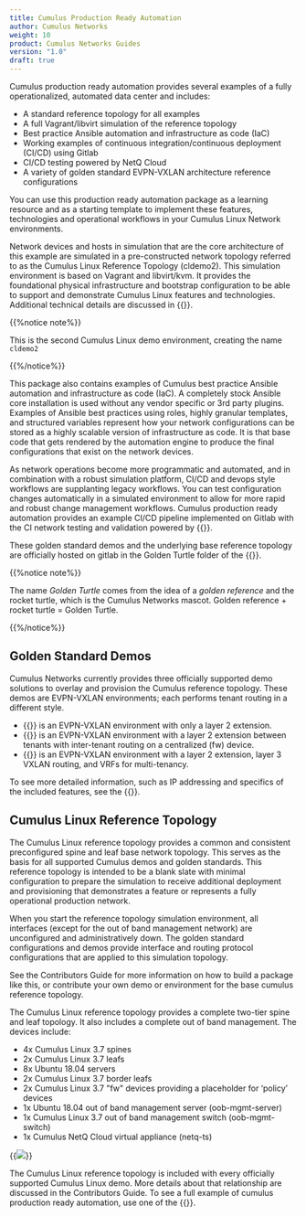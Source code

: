```yaml
---
title: Cumulus Production Ready Automation
author: Cumulus Networks
weight: 10
product: Cumulus Networks Guides
version: "1.0"
draft: true
---
```

Cumulus production ready automation provides several examples of a fully operationalized, automated data center and includes:

- A standard reference topology for all examples
- A full Vagrant/libvirt simulation of the reference topology
- Best practice Ansible automation and infrastructure as code (IaC)
- Working examples of continuous integration/continuous deployment (CI/CD) using Gitlab
- CI/CD testing powered by NetQ Cloud
- A variety of golden standard EVPN-VXLAN architecture reference configurations

You can use this production ready automation package as a learning resource and as a starting template to implement these features, technologies and operational workflows in your Cumulus Linux Network environments.

Network devices and hosts in simulation that are the core architecture of this example are simulated in a pre-constructed network topology referred to as the Cumulus Linux Reference Topology (cldemo2). This simulation environment is based on Vagrant and libvirt/kvm. It provides the foundational physical infrastructure and bootstrap configuration to be able to support and demonstrate Cumulus Linux features and technologies. Additional technical details are discussed in {{<link url="#cumulus-linux-reference-topology" text="Cumulus Linux Reference Topology">}}.

{{%notice note%}}

This is the second Cumulus Linux demo environment, creating the name `cldemo2`

{{%/notice%}}

This package also contains examples of Cumulus best practice Ansible automation and infrastructure as code (IaC). A completely stock Ansible core installation is used without any vendor specific or 3rd party plugins. Examples of Ansible best practices using roles, highly granular templates, and structured variables represent how your network configurations can be stored as a highly scalable version of infrastructure as code. It is that base code that gets rendered by the automation engine to produce the final configurations that exist on the network devices.

As network operations become more programmatic and automated, and in combination with a robust simulation platform, CI/CD and devops style workflows are supplanting legacy workflows. You can test configuration changes automatically in a simulated environment to allow for more rapid and robust change management workflows. Cumulus production ready automation provides an example CI/CD pipeline implemented on Gitlab with the CI network testing and validation powered by {{<exlink url="https://docs.cumulusnetworks.com/cumulus-netq/" text="Cumulus NetQ">}}.

These golden standard demos and the underlying base reference topology are officially hosted on gitlab in the Golden Turtle folder of the {{<exlink url="https://gitlab.com/cumulus-consulting/goldenturtle" text="Cumulus Consulting Gitlab group">}}.

{{%notice note%}}

The name *Golden Turtle* comes from the idea of a *golden reference* and the rocket turtle, which is the Cumulus Networks mascot. Golden reference + rocket turtle = Golden Turtle.

{{%/notice%}}

## Golden Standard Demos

Cumulus Networks currently provides three officially supported demo solutions to overlay and provision the Cumulus reference topology. These demos are EVPN-VXLAN environments; each performs tenant routing in a different style.

- {{<exlink url="https://gitlab.com/cumulus-consulting/goldenturtle/dc_configs_vxlan_evpnl2only" text="EVPN Layer 2 Only">}} is an EVPN-VXLAN environment with only a layer 2 extension.
- {{<exlink url="https://gitlab.com/cumulus-consulting/goldenturtle/dc_configs_vxlan_evpncent" text="EVPN Centralized Routing">}} is an EVPN-VXLAN environment with a layer 2 extension between tenants with inter-tenant routing on a centralized (fw) device.
- {{<exlink url="https://gitlab.com/cumulus-consulting/goldenturtle/dc_configs_vxlan_evpnsym" text="EVPN Symmetric Mode">}} is an EVPN-VXLAN environment with a layer 2 extension, layer 3 VXLAN routing, and VRFs for multi-tenancy.

To see more detailed information, such as IP addressing and specifics of the included features, see the {{<exlink url="https://gitlab.com/cumulus-consulting/goldenturtle" text="README.md page of the demo">}}.

## Cumulus Linux Reference Topology

The Cumulus Linux reference topology provides a common and consistent preconfigured spine and leaf base network topology. This serves as the basis for all supported Cumulus demos and golden standards. This reference topology is intended to be a blank slate with minimal configuration to prepare the simulation to receive additional deployment and provisioning that demonstrates a feature or represents a fully operational production network.

When you start the reference topology simulation environment, all interfaces (except for the out of band management network) are unconfigured and administratively down. The golden standard configurations and demos provide interface and routing protocol configurations that are applied to this simulation topology.

See the Contributors Guide for more information on how to build a package like this, or contribute your own demo or environment for the base cumulus reference topology.

The Cumulus Linux reference topology provides a complete two-tier spine and leaf topology. It also includes a complete out of band management. The devices include:

- 4x Cumulus Linux 3.7 spines
- 2x Cumulus Linux 3.7 leafs
- 8x Ubuntu 18.04 servers
- 2x Cumulus Linux 3.7 border leafs
- 2x Cumulus Linux 3.7 "fw" devices providing a placeholder for ‘policy’ devices
- 1x Ubuntu 18.04 out of band management server (oob-mgmt-server)
- 1x Cumulus Linux 3.7 out of band management switch (oob-mgmt-switch)
- 1x Cumulus NetQ Cloud virtual appliance (netq-ts)

{{<img src="/images/guides/cldemo2-diagram.png" >}}

The Cumulus Linux reference topology is included with every officially supported Cumulus Linux demo. More details about that relationship are discussed in the Contributors Guide. To see a full example of cumulus production ready automation, use one of the {{<link text="EVPN VXLAN golden standard demos" title="#Golden Standard Demos" >}}.
